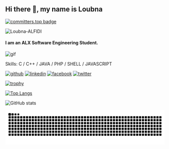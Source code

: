 ## Hi there 👋, my name is Loubna
[![committers.top badge](https://user-badge.committers.top/morocco/Loubna-ALFIDI.svg)](https://user-badge.committers.top/morocco/Loubna-ALFIDI)
<p align="left"> <img src="https://komarev.com/ghpvc/?username=Loubna-ALFIDI&label=Profile%20views&color=0e75b6&style=flat" alt="Loubna-ALFIDI" /> </p>


#### I am an ALX Software Engineering Student.

![gif](https://github.com/Loubna-ALFIDI/Loubna-ALFIDI/assets/91200201/9c34befa-2652-4eb9-83a6-f09a5513c157)

Skills: C / C++ / JAVA / PHP / SHELL / JAVASCRIPT



[<img src='https://cdn.jsdelivr.net/npm/simple-icons@3.0.1/icons/github.svg' alt='github' height='40'>](https://github.com/Loubna-ALFIDI)  [<img src='https://cdn.jsdelivr.net/npm/simple-icons@3.0.1/icons/linkedin.svg' alt='linkedin' height='40'>](https://www.linkedin.com/in/loubna-alfidi-94a092219//)  [<img src='https://cdn.jsdelivr.net/npm/simple-icons@3.0.1/icons/facebook.svg' alt='facebook' height='40'>](https://www.facebook.com/profile.php?id=100008995472392)  [<img src='https://cdn.jsdelivr.net/npm/simple-icons@3.0.1/icons/twitter.svg' alt='twitter' height='40'>](https://twitter.com/loubna_alfidi)  

[![trophy](https://github-profile-trophy.vercel.app/?username=Loubna-ALFIDI)](https://github.com/ryo-ma/github-profile-trophy)


[![Top Langs](https://github-readme-stats.vercel.app/api/top-langs/?username=Loubna-ALFIDI)](https://github.com/anuraghazra/github-readme-stats)

![GitHub stats](https://github-readme-stats.vercel.app/api?username=Loubna-ALFIDI&show_icons=true)  

<picture>
  <source media="(prefers-color-scheme: dark)" srcset="https://raw.githubusercontent.com/Loubna-ALFIDI/Loubna-ALFIDI/output/github-contribution-grid-snake-dark.svg">
  <source media="(prefers-color-scheme: light)" srcset="https://raw.githubusercontent.com/Loubna-ALFIDI/Loubna-ALFIDI/output/github-contribution-grid-snake.svg">
  <img alt="github contribution grid snake animation" src="https://raw.githubusercontent.com/Loubna-ALFIDI/Loubna-ALFIDI/output/github-contribution-grid-snake.svg">
</picture>
